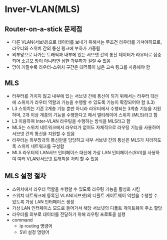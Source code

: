 # Inver-VLAN(MLS)

## Router-on-a-stick 문제점

- 다른 VLAN(서브넷)으로 데이터를 보내기 위해서는 무조건 라우터를 거쳐야하므로, 라우터와 스위치 간의 통신 링크에 부하가 가중됨
- 외부망으로 나가는 트래픽과 내부에 있는 서브넷 간의 통신 데이터가 라우터로 집중되어 소규모 망이 아니라면 심한 과부하가 걸릴 수 있음
- 망이 커질수록 라우터-스위치 구간은 대역폭이 넓은 고속 링크를 사용해야 함

## MLS

- 라우터를 거치지 않고 내부에 있는 서브넷 간에 통신이 되기 위해서는 라우터 대신에 스위치가 라우터 역할과 기능을 수행할 수 있도록 기능이 확장되어야 함 (L3)
- L3 스위치는 기존 2계층 기능 뿐만 아니라 라우터에서 수행되는 3계층 기능을 지원하며, 2개 이상 계층의 기능을 수행한다고 해서 멀티레이어 스위치 (MLS)라고 함
- L3 이용하여 Inter-VLAN 라우팅을 수행하는 방식을 MLS라고 함
- MLS는 스위치 네트워크에서 라우터가 없어도 자체적으로 라우팅 기능을 사용하여 서브넷 간의 통신을 지원할 수 있음
- 라우터는 외부망과의 통신만을 담당하고 내부 서브넷 간의 통신은 MLS가 처리하도록 스위치 네트워크를 구성함
- MLS 라우터의 LAN서브 인터페이스 대신에 가상 LAN 인터페이스(SVI)를 사용하여 여러 VLAN/서브넷 트래픽을 처리 할 수 있음

## MLS 설정 절차

- 스위치에서 라우터 역할을 수행할 수 있도록 라우팅 기능을 활성화 시킴
- 스위치 네트워크에 등록된 VLAN(서브넷)의 디폴트 게이트웨이 역할을 수행할 수 있도록 가상 LAN 인터페이스 생성
- 가상 LAN 인터페이스 모드로 들어가서 해당 서브넷의 디폴트 게이트웨이 주소 할당
- 라우터를 외부로 데이터를 전달하기 위해 라우팅 프로토콜 실행
- command
    - ip routing 명령어
    - SVI 설정 명령어